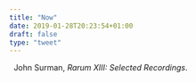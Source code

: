 ```yaml
---
title: "Now"
date: 2019-01-28T20:23:54+01:00
draft: false
type: "tweet"
---
```

<a href="https://itunes.apple.com/fr/album/rarum-xiii-selected-recordings/208063480" type="application/rss+xml" class="iconfont icon-music" title="rss"></a> &nbsp; John Surman, *Rarum XIII: Selected Recordings*.


